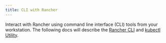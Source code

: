 ```yaml
---
title: CLI with Rancher
---
```


Interact with Rancher using command line interface (CLI) tools from your workstation. The following docs will describe the [Rancher CLI](../reference-guides/cli-with-rancher/rancher-cli.md) and [kubectl Utility](../reference-guides/cli-with-rancher/kubectl-utility).
